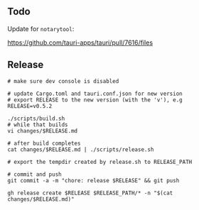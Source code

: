 ## Todo

Update for `notarytool`:

https://github.com/tauri-apps/tauri/pull/7616/files

## Release

```
# make sure dev console is disabled

# update Cargo.toml and tauri.conf.json for new version
# export RELEASE to the new version (with the 'v'), e.g
RELEASE=v0.5.2

./scripts/build.sh
# while that builds
vi changes/$RELEASE.md

# after build completes
cat changes/$RELEASE.md | ./scripts/release.sh

# export the tempdir created by release.sh to RELEASE_PATH

# commit and push
git commit -a -m "chore: release $RELEASE" && git push

gh release create $RELEASE $RELEASE_PATH/* -n "$(cat changes/$RELEASE.md)"
```
